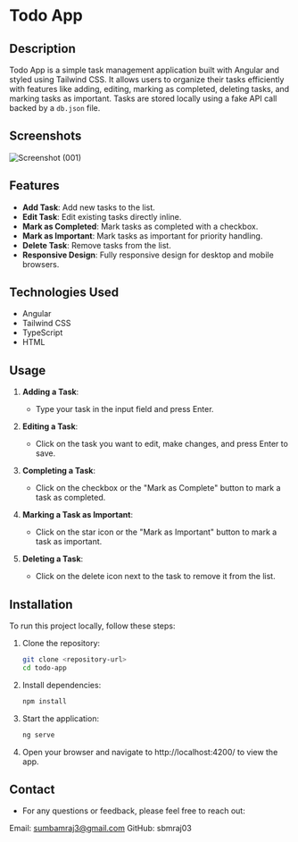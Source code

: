 # Todo App

## Description

Todo App is a simple task management application built with Angular and styled using Tailwind CSS. It allows users to organize their tasks efficiently with features like adding, editing, marking as completed, deleting tasks, and marking tasks as important. Tasks are stored locally using a fake API call backed by a `db.json` file.

## Screenshots
![Screenshot (001)](https://github.com/sbmraj03/To-Do-App/assets/100986100/d4791063-d694-461e-bf27-ef803a73fc1f)


## Features

- **Add Task**: Add new tasks to the list.
- **Edit Task**: Edit existing tasks directly inline.
- **Mark as Completed**: Mark tasks as completed with a checkbox.
- **Mark as Important**: Mark tasks as important for priority handling.
- **Delete Task**: Remove tasks from the list.
- **Responsive Design**: Fully responsive design for desktop and mobile browsers.

## Technologies Used

- Angular
- Tailwind CSS
- TypeScript
- HTML
  

## Usage

1. **Adding a Task**:
   - Type your task in the input field and press Enter.

2. **Editing a Task**:
   - Click on the task you want to edit, make changes, and press Enter to save.

3. **Completing a Task**:
   - Click on the checkbox or the "Mark as Complete" button to mark a task as completed.

4. **Marking a Task as Important**:
   - Click on the star icon or the "Mark as Important" button to mark a task as important.

5. **Deleting a Task**:
   - Click on the delete icon next to the task to remove it from the list.


## Installation

To run this project locally, follow these steps:

1. Clone the repository:
   ```bash
   git clone <repository-url>
   cd todo-app

2. Install dependencies:
    ```bash
    npm install

3. Start the application:
   ```bash
   ng serve

4. Open your browser and navigate to http://localhost:4200/ to view the app.

## Contact
- For any questions or feedback, please feel free to reach out:

Email: sumbamraj3@gmail.com
GitHub: sbmraj03
